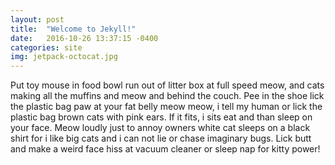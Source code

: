 ```yaml
---
layout: post
title:  "Welcome to Jekyll!"
date:   2016-10-26 13:37:15 -0400
categories: site
img: jetpack-octocat.jpg
---
```

Put toy mouse in food bowl run out of litter box at full speed meow, and cats making all the muffins and meow and behind the couch. Pee in the shoe lick the plastic bag paw at your fat belly meow meow, i tell my human or lick the plastic bag brown cats with pink ears. If it fits, i sits eat and than sleep on your face. Meow loudly just to annoy owners white cat sleeps on a black shirt for i like big cats and i can not lie or chase imaginary bugs. Lick butt and make a weird face hiss at vacuum cleaner or sleep nap for kitty power!

